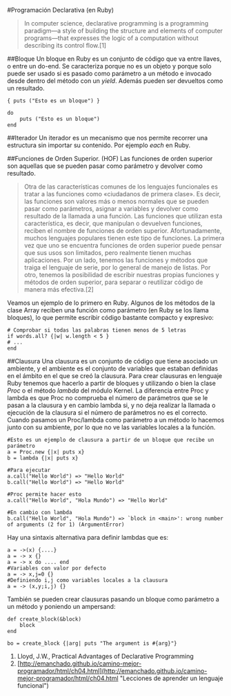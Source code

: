 #Programación Declarativa (en Ruby)

> In computer science, declarative programming is a programming paradigm—a style of building the structure and elements of computer programs—that expresses the logic of a computation without describing its control flow.[1]


##Bloque
Un bloque en Ruby es un conjunto de código que va entre llaves, o entre un do-end. Se caracteriza porque no es un objeto y porque solo puede ser usado si es pasado como parámetro a un método e invocado desde dentro del método con un *yield*. Además pueden ser devueltos como un resultado.

    { puts ("Esto es un bloque") }

	do 
		puts ("Esto es un bloque")
	end

##Iterador
Un iterador es un mecanismo que nos permite recorrer una estructura sin importar su contenido. Por ejemplo *each* en Ruby.

##Funciones de Orden Superior. (HOF)
Las funciones de orden superior son aquellas que se pueden pasar como parámetro y devolver como resultado.
> Otra de las características comunes de los lenguajes funcionales es tratar a las funciones como «ciudadanos de primera clase». Es decir, las funciones son valores más o menos normales que se pueden pasar como parámetros, asignar a variables y devolver como resultado de la llamada a una función. Las funciones que utilizan esta característica, es decir, que manipulan o devuelven funciones, reciben el nombre de funciones de orden superior. Afortunadamente, muchos lenguajes populares tienen este tipo de funciones.
La primera vez que uno se encuentra funciones de orden superior puede pensar que sus usos son limitados, pero realmente tienen muchas aplicaciones. Por un lado, tenemos las funciones y métodos que traiga el lenguaje de serie, por lo general de manejo de listas. Por otro, tenemos la posibilidad de escribir nuestras propias funciones y métodos de orden superior, para separar o reutilizar código de manera más efectiva.[2]

Veamos un ejemplo de lo primero en Ruby. Algunos de los métodos de la clase Array reciben una función como parámetro (en Ruby se los llama bloques), lo que permite escribir código bastante compacto y expresivo:

    # Comprobar si todas las palabras tienen menos de 5 letras
	if words.all? {|w| w.length < 5 }
   	# ...
	end

##Clausura
Una clausura es un conjunto de código que tiene asociado un ambiente, y el ambiente es el conjunto de variables que estaban definidas en el ámbito en el que se creó la clausura. Para crear clausuras en lenguaje Ruby tenemos que hacerlo a partir de bloques y utilizando o bien la clase *Proc* o el método *lambda* del módulo Kernel.
La diferencia entre Proc y lambda es que Proc no comprueba el número de parámetros que se le pasan a la clausura y en cambio lambda si, y no deja realizar la llamada o ejecución de la clausura si el número de parámetros no es el correcto. Cuando pasamos un Proc/lambda como parámetro a un método lo hacemos junto con su ambiente, por lo que no ve las variables locales a la función.

	#Esto es un ejemplo de clausura a partir de un bloque que recibe un parámetro
    a = Proc.new {|x| puts x} 
	b = lambda {|x| puts x}
	
	#Para ejecutar
	a.call("Hello World") => "Hello World"
	b.call("Hello World") => "Hello World"

	#Proc permite hacer esto
	a.call("Hello World", "Hola Mundo") => "Hello World"
	
	#En cambio con lambda
	b.call("Hello World", "Hola Mundo") => `block in <main>': wrong number of arguments (2 for 1) (ArgumentError)



Hay una sintaxis alternativa para definir lambdas que es:

    a = ->(x) {....}
	a = -> x {}
	a = -> x do .... end
	#Variables con valor por defecto	
	a = -> x,j=0 {}
	#Definiendo i,j como variables locales a la clausura
	a = -> (x,y;i,j) {}

También se pueden crear clausuras pasando un bloque como parámetro a un método y poniendo un ampersand:

    def create_block(&block)
		block
	end

	bo = create_block {|arg| puts "The argument is #{arg}"}





1. Lloyd, J.W., Practical Advantages of Declarative Programming
2. [http://emanchado.github.io/camino-mejor-programador/html/ch04.html](http://emanchado.github.io/camino-mejor-programador/html/ch04.html "Lecciones de aprender un lenguaje funcional")